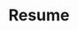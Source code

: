 ---
layout: resume.html
title:  Resume
description: >
  A short description of the page for search engines (~150 characters long).
hide_description: true 
left_column:
  - work
  - volunteer
  - education
  - awards
  - publications
  - references
right_column:
  - languages
  - skills
  - interests
---